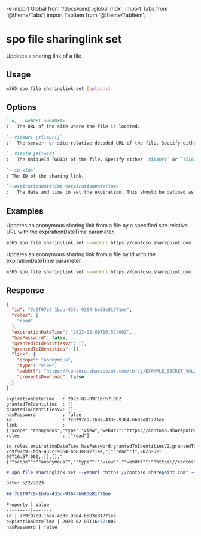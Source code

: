 -e <!-- DISCLAIMER: All secrets, passwords, and sensitive values in this document are examples only and not real credentials. -->
import Global from '/docs/cmd/_global.mdx';
import Tabs from '@theme/Tabs';
import TabItem from '@theme/TabItem';

# spo file sharinglink set

Updates a sharing link of a file

## Usage

```sh
m365 spo file sharinglink set [options]
```

## Options

```md definition-list
`-u, --webUrl <webUrl>`
:	The URL of the site where the file is located.

`--fileUrl [fileUrl]`
:	The server- or site-relative decoded URL of the file. Specify either `fileUrl` or `fileId` but not both.

`--fileId [fileId]`
:	The UniqueId (GUID) of the file. Specify either `fileUrl` or `fileId` but not both.

`--id <id>`
: The ID of the sharing link.

`--expirationDateTime <expirationDateTime>`
:	The date and time to set the expiration. This should be defined as a valid ISO 8601 string. This options only works for anonymous links.
```

<Global />

## Examples

Updates an anonymous sharing link from a file by a specified site-relative URL with the expirationDateTime parameter.

```sh
m365 spo file sharinglink set --webUrl https://contoso.sharepoint.com --fileUrl "/sites/demo/Shared Documents/Document.docx" --id 7c9f97c9-1bda-433c-9364-bb83e81771ee --expirationDateTime "2023-01-09T16:57:00.000Z"
```

Updates an anonymous sharing link from a file by id with the expirationDateTime parameter.

```sh
m365 spo file sharinglink set --webUrl https://contoso.sharepoint.com --fileId daebb04b-a773-4baa-b1d1-3625418e3234 --id 7c9f97c9-1bda-433c-9364-bb83e81771ee --expirationDateTime "2023-01-09T16:57:00.000Z"
```

## Response

<Tabs>
  <TabItem value="JSON">

  ```json
  {
    "id": "7c9f97c9-1bda-433c-9364-bb83e81771ee",
    "roles": [
      "read"
    ],
    "expirationDateTime": "2023-02-09T16:57:00Z",
    "hasPassword": false,
    "grantedToIdentitiesV2": [],
    "grantedToIdentities": [],
    "link": {
      "scope": "anonymous",
      "type": "view",
      "webUrl": "https://contoso.sharepoint.com/:b:/g/EXAMPLE_SECRET_VALUE_PLACEHOLDER",
      "preventsDownload": false
    }
  }
  ```

  </TabItem>
  <TabItem value="Text">

  ```text
  expirationDateTime   : 2023-02-09T16:57:00Z
  grantedToIdentities  : []
  grantedToIdentitiesV2: []
  hasPassword          : false
  id                   : 7c9f97c9-1bda-433c-9364-bb83e81771ee
  link                 : {"scope":"anonymous","type":"view","webUrl":"https://contoso.sharepoint.com/:b:/g/EXAMPLE_SECRET_VALUE_PLACEHOLDER","preventsDownload":false}
  roles                : ["read"]
  ```

  </TabItem>
  <TabItem value="CSV">

  ```csv
  id,roles,expirationDateTime,hasPassword,grantedToIdentitiesV2,grantedToIdentities,link
  7c9f97c9-1bda-433c-9364-bb83e81771ee,"[""read""]",2023-02-09T16:57:00Z,,[],[],"{""scope"":""anonymous"",""type"":""view"",""webUrl"":""https://contoso.sharepoint.com/:b:/g/EXAMPLE_SECRET_VALUE_PLACEHOLDER"",""preventsDownload"":false}"
  ```

  </TabItem>
  <TabItem value="Markdown">

  ```md
  # spo file sharinglink set --webUrl "https://contoso.sharepoint.com" --fileUrl "/sites/demo/Shared Documents/Document.docx" --expirationDateTime "2023-02-09T16:57:00.000Z" --id "7c9f97c9-1bda-433c-9364-bb83e81771ee"

  Date: 5/2/2023

  ## 7c9f97c9-1bda-433c-9364-bb83e81771ee

  Property | Value
  ---------|-------
  id | 7c9f97c9-1bda-433c-9364-bb83e81771ee
  expirationDateTime | 2023-02-09T16:57:00Z
  hasPassword | false
  ```

  </TabItem>
</Tabs>
